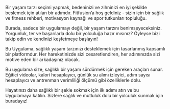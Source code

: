 Bir yaşam tarzı seçimi yapmak, bedeninizi ve zihninizi en iyi şekilde beslemek için atılan bir adımdır.
Fitfusion’a hoş geldiniz - sizin için bir sağlık ve fitness rehberi, motivasyon kaynağı ve spor tutkunları topluluğu.

Burada, sadece bir uygulamayı değil, bir yaşam tarzını benimseyeceksiniz. Yorgunluk,
ter ve başarılarla dolu bir yolculuğa hazır mısınız? Öyleyse bizi takip edin ve kendinizi keşfetmeye başlayın!

Bu Uygulama, sağlıklı yaşam tarzınızı desteklemek için tasarlanmış kapsamlı bir platformdur.
Her hareketinizde sizi cesaretlendiren, her adımınızda sizi motive eden bir arkadaşınız olacak.

Bu uygulama size, sağlıklı bir yaşam sürdürmek için gereken araçları sunar. Eğitici videolar,
kalori hesaplayıcı, günlük su alımı izleyici, adım sayısı hesaplayıcı ve antrenman verimliliği ölçümü gibi özelliklerle dolu.

Hayatınızı daha sağlıklı bir şekle sokmak için ilk adımı atın ve bu Uygulamaya katılın. Sizlere sağlık ve mutluluk dolu bir yolculuk sunmak için buradayız!

